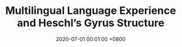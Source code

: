 ---
title:          "Multilingual Language Experience and Heschl’s Gyrus Structure"
date:           2020-07-01 00:01:00 +0800
selected:       true
pub:            "MEi: CogSci Conference Proceedings"
pub_date:       "2020"
excerpt: >-
  Using TASH, a toolbox for the automated segmentation of the Heschl's gyrus, we explored relationships between anatomical measures, such as volume, surface area, thickness and curvature, and language-experience measures like number and proficiency of spoken languages, age of acquisition, and duration of exposure.
#cover:          /assets/images/covers/cover1.jpg
authors:
- Anna Palmann
- Narly Golestani
url:
  Paper: https://cogsci.fmph.uniba.sk/meicogsciba/files/proceedings/MEiCogSci.Conference.Proceedings.2020.pdf#page=42
---